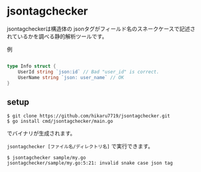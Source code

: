 # jsontagchecker
jsontagcheckerは構造体の
jsonタグがフィールド名のスネークケースで記述されているかを調べる静的解析ツールです。

例
```go

type Info struct {
	UserId string `json:id` // Bad "user_id" is correct.
	UserName string `json: user_name` // OK
}
```
## setup
```
$ git clone https://github.com/hikaru7719/jsontagchecker.git
$ go install cmd/jsontagchecker/main.go
```
でバイナリが生成されます。


`jsontagchecker [ファイル名/ディレクトリ名]`
で実行できます。

```
$ jsontagchecker sample/my.go
jsontagchecker/sample/my.go:5:21: invalid snake case json tag
```

